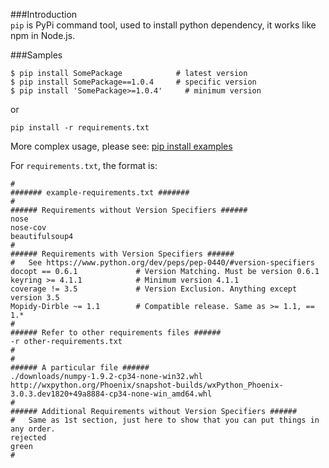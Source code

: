 ###Introduction  
`pip` is PyPi command tool, used to install python dependency, it works like npm in Node.js. 

###Samples  

```
$ pip install SomePackage            # latest version
$ pip install SomePackage==1.0.4     # specific version
$ pip install 'SomePackage>=1.0.4'     # minimum version
```
or  
```
pip install -r requirements.txt
```

More complex usage, please see: [pip install examples](https://pip.pypa.io/en/stable/reference/pip_install/#pip-install-examples)  


For `requirements.txt`, the format is:  

```
#
####### example-requirements.txt #######
#
###### Requirements without Version Specifiers ######
nose
nose-cov
beautifulsoup4
#
###### Requirements with Version Specifiers ######
#   See https://www.python.org/dev/peps/pep-0440/#version-specifiers
docopt == 0.6.1             # Version Matching. Must be version 0.6.1
keyring >= 4.1.1            # Minimum version 4.1.1
coverage != 3.5             # Version Exclusion. Anything except version 3.5
Mopidy-Dirble ~= 1.1        # Compatible release. Same as >= 1.1, == 1.*
#
###### Refer to other requirements files ######
-r other-requirements.txt
#
#
###### A particular file ######
./downloads/numpy-1.9.2-cp34-none-win32.whl
http://wxpython.org/Phoenix/snapshot-builds/wxPython_Phoenix-3.0.3.dev1820+49a8884-cp34-none-win_amd64.whl
#
###### Additional Requirements without Version Specifiers ######
#   Same as 1st section, just here to show that you can put things in any order.
rejected
green
#
```